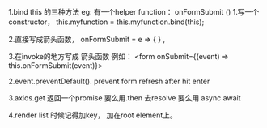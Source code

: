 1.bind this 的三种方法
eg: 有一个helper function：  onFormSubmit ()
  1.写一个constructor， this.myfunction = this.myfunction.bind(this);

  2.直接写成箭头函数， onFormSubmit = e => { } ,  <form onSubmit={this.onFormSubmit}>

  3.在invoke的地方写成 箭头函数 
  例如： <form onSubmit={(event) => this.onFormSubmit(event)}>

2.event.preventDefault(). prevent form refresh after hit enter

3.axios.get 返回一个promise 要么用.then 去resolve 要么用 async await

4.render list 时候记得加key， 加在root element上。